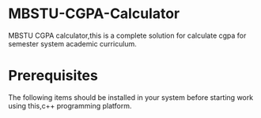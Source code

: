 # MBSTU-CGPA-Calculator 
MBSTU CGPA calculator,this is a complete solution for calculate cgpa for semester system academic curriculum.
# Prerequisites
The following items should be installed in your system before starting work using this,c++ programming platform.

